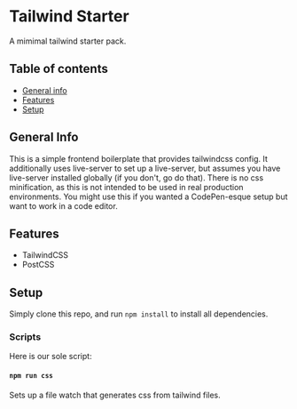 # Tailwind Starter
A mimimal tailwind starter pack.

## Table of contents
* [General info](#general-info)
* [Features](#featuresinfo)
* [Setup](#setup)

## General Info
This is a simple frontend boilerplate that provides tailwindcss config. It additionally uses live-server to set up a live-server, but assumes you have live-server installed globally (if you don't, go do that). There is no css minification, as this is not intended to be used in real production environments. You might use this if you wanted a CodePen-esque setup but want to work in a code editor.

## Features
* TailwindCSS
* PostCSS

## Setup
Simply clone this repo, and run `npm install` to install all dependencies.

### Scripts
Here is our sole script:

#### `npm run css`
Sets up a file watch that generates css from tailwind files.
